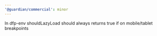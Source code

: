 ```yaml
---
'@guardian/commercial': minor
---
```


In dfp-env shouldLazyLoad should always returns true if on mobile/tablet breakpoints
